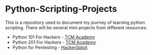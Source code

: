 # Python-Scripting-Projects

This is a repository used to document my journey of learning python scripting. There will be several mini projects from different resources:
- Python 101 For Hackers - [TCM Academy](https://academy.tcm-sec.com/courses/enrolled/1451206)
- Python 201 For Hackers - [TCM Academy](https://academy.tcm-sec.com/courses/enrolled/1593199)
- Python for Pentesting - [HackerSploit](https://hackersploit.org/python-for-pentesting/)
